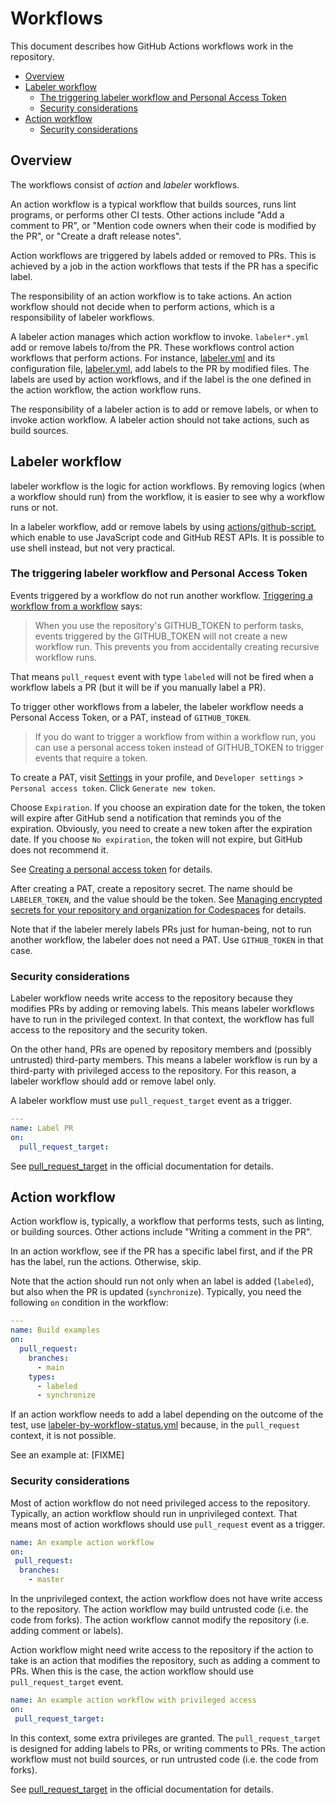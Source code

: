 # Workflows

This document describes how GitHub Actions workflows work in the repository.

<!-- vim-markdown-toc GFM -->

* [Overview](#overview)
* [Labeler workflow](#labeler-workflow)
    * [The triggering labeler workflow and Personal Access Token](#the-triggering-labeler-workflow-and-personal-access-token)
    * [Security considerations](#security-considerations)
* [Action workflow](#action-workflow)
    * [Security considerations](#security-considerations-1)

<!-- vim-markdown-toc -->

## Overview

The workflows consist of _action_ and _labeler_ workflows.

An action workflow is a typical workflow that builds sources, runs lint
programs, or performs other CI tests. Other actions include "Add a comment to
PR", or "Mention code owners when their code is modified by the PR", or
"Create a draft release notes".

Action workflows are triggered by labels added or removed to PRs. This is
achieved by a job in the action workflows that tests if the PR has a specific
label.

The responsibility of an action workflow is to take actions. An action
workflow should not decide when to perform actions, which is a responsibility
of labeler workflows.

A labeler action manages which action workflow to invoke.  `labeler*.yml` add
or remove labels to/from the PR. These workflows control action workflows
that perform actions. For instance, [labeler.yml](labeler.yml) and its
configuration file, [labeler.yml](../labeler.yml), add labels to
the PR by modified files. The labels are used by action workflows, and if the
label is the one defined in the action workflow, the action workflow runs.

The responsibility of a labeler action is to add or remove labels, or when to
invoke action workflow. A labeler action should not take actions, such as
build sources.

## Labeler workflow

labeler workflow is the logic for action workflows. By removing logics (when
a workflow should run) from the workflow, it is easier to see why a workflow
runs or not.

In a labeler workflow, add or remove labels by using
[actions/github-script](https://github.com/actions/github-script), which
enable to use JavaScript code and GitHub REST APIs. It is possible to use
shell instead, but not very practical.

### The triggering labeler workflow and Personal Access Token

Events triggered by a workflow do not run another workflow.
[Triggering a workflow from a workflow](https://docs.github.com/en/actions/using-workflows/triggering-a-workflow#triggering-a-workflow-from-a-workflow)
says:

> When you use the repository's GITHUB_TOKEN to perform tasks, events
> triggered by the GITHUB_TOKEN will not create a new workflow run. This
> prevents you from accidentally creating recursive workflow runs.

That means `pull_request` event with type `labeled` will not be fired when a
workflow labels a PR (but it will be if you manually label a PR).

To trigger other workflows from a labeler, the labeler workflow needs a
Personal Access Token, or a PAT, instead of `GITHUB_TOKEN`.

> If you do want to trigger a workflow from within a workflow run, you can use
> a personal access token instead of GITHUB_TOKEN to trigger events that
> require a token.

To create a PAT, visit [Settings](https://github.com/settings/profile) in your
profile, and `Developer settings` > `Personal access token`. Click `Generate
new token`.

Choose `Expiration`. If you choose an expiration date for the token, the token
will expire after GitHub send a notification that reminds you of the
expiration. Obviously, you need to create a new token after the expiration
date.  If you choose `No expiration`, the token will not expire, but GitHub
does not recommend it.

See
[Creating a personal access token](https://docs.github.com/en/authentication/keeping-your-account-and-data-secure/creating-a-personal-access-token)
for details.

After creating a PAT, create a repository secret. The name should be
`LABELER_TOKEN`, and the value should be the token. See
[Managing encrypted secrets for your repository and organization for Codespaces](https://docs.github.com/en/codespaces/managing-codespaces-for-your-organization/managing-encrypted-secrets-for-your-repository-and-organization-for-codespaces)
for details.

Note that if the labeler merely labels PRs just for human-being, not to run
another workflow, the labeler does not need a PAT. Use `GITHUB_TOKEN` in that
case.

### Security considerations

Labeler workflow needs write access to the repository because they modifies
PRs by adding or removing labels. This means labeler workflows have to run in
the privileged context. In that context, the workflow has full access to the
repository and the security token.

On the other hand, PRs are opened by repository members and (possibly
untrusted) third-party members. This means a labeler workflow is run by a
third-party with privileged access to the repository. For this reason, a
labeler workflow should add or remove label only.

A labeler workflow must use `pull_request_target` event as a trigger.

```yaml
---
name: Label PR
on:
  pull_request_target:
```
See
[pull_request_target](https://docs.github.com/en/actions/using-workflows/events-that-trigger-workflows#pull_request_target)
in the official documentation for details.

## Action workflow

Action workflow is, typically, a workflow that performs tests, such as
linting, or building sources. Other actions include "Writing a comment in the
PR".

In an action workflow, see if the PR has a specific label first, and if the PR
has the label, run the actions. Otherwise, skip.

Note that the action should run not only when an label is added (`labeled`),
but also when the PR is updated (`synchronize`). Typically, you need the
following `on` condition in the workflow:

```yaml
---
name: Build examples
on:
  pull_request:
    branches:
      - main
    types:
      - labeled
      - synchronize
```

If an action workflow needs to add a label depending on the outcome of the
test, use [labeler-by-workflow-status.yml](labeler-by-workflow-status.yml)
because, in the `pull_request` context, it is not possible.

See an example at: [FIXME]

### Security considerations

Most of action workflow do not need privileged access to the repository.
Typically, an action workflow should run in unprivileged context. That means
most of action workflows should use `pull_request` event as a trigger.

```yaml
name: An example action workflow
on:
 pull_request:
  branches:
    - master
```

In the unprivileged context, the action workflow does not have write access to
the repository. The action workflow may build untrusted code (i.e. the code
from forks). The action workflow cannot modify the repository (i.e. adding
comment or labels).

Action workflow might need write access to the repository if the action to take
is an action that modifies the repository, such as adding a comment to PRs.
When this is the case, the action workflow should use `pull_request_target`
event.

```yaml
name: An example action workflow with privileged access
on:
 pull_request_target:
```

In this context, some extra privileges are granted. The `pull_request_target`
is designed for adding labels to PRs, or writing comments to PRs. The action
workflow must not build sources, or run untrusted code (i.e. the code from
forks).

See
[pull_request_target](https://docs.github.com/en/actions/using-workflows/events-that-trigger-workflows#pull_request_target)
in the official documentation for details.
